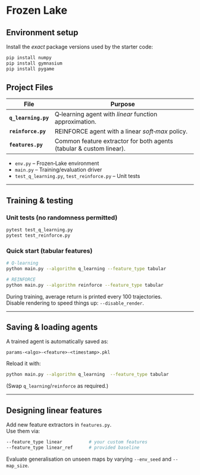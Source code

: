 # Frozen Lake

## Environment setup

Install the _exact_ package versions used by the starter code:

```bash
pip install numpy
pip install gymnasium
pip install pygame
```

## Project Files

| File                | Purpose                                                             |
| ------------------- | ------------------------------------------------------------------- |
| **`q_learning.py`** | Q‑learning agent with _linear_ function approximation.              |
| **`reinforce.py`**  | REINFORCE agent with a linear _soft‑max_ policy.                    |
| **`features.py`**   | Common feature extractor for both agents (tabular & custom linear). |

- `env.py` – Frozen‑Lake environment
- `main.py` – Training/​evaluation driver
- `test_q_learning.py`, `test_reinforce.py` – Unit tests

---

## Training & testing

### Unit tests (no randomness permitted)

```bash
pytest test_q_learning.py
pytest test_reinforce.py
```

### Quick start (tabular features)

```bash
# Q‑learning
python main.py --algorithm q_learning --feature_type tabular

# REINFORCE
python main.py --algorithm reinforce --feature_type tabular
```

During training, average return is printed every 100 trajectories.  
Disable rendering to speed things up: `--disable_render`.

---

## Saving & loading agents

A trained agent is automatically saved as:

```
params-<algo>-<feature>-<timestamp>.pkl
```

Reload it with:

```bash
python main.py --algorithm q_learning  --feature_type tabular                --evaluate --load_params path/to/params.pkl
```

(Swap `q_learning`/`reinforce` as required.)

---

## Designing **linear** features

Add new feature extractors in `features.py`.  
Use them via:

```bash
--feature_type linear          # your custom features
--feature_type linear_ref      # provided baseline
```

Evaluate generalisation on unseen maps by varying `--env_seed` and `--map_size`.
